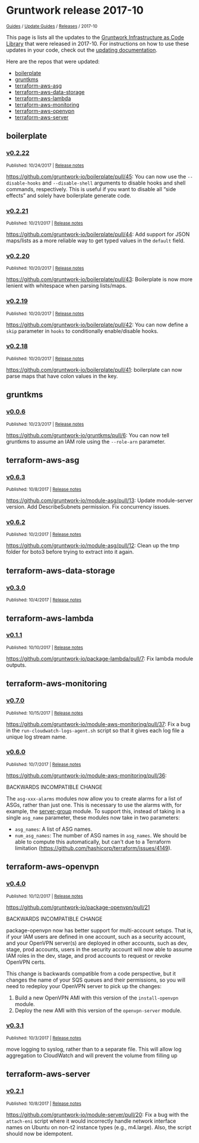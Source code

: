 
# Gruntwork release 2017-10

<p style={{marginTop: "-25px"}}><small><a href="/guides">Guides</a> / <a href="/guides/stay-up-to-date">Update Guides</a> / <a href="/guides/stay-up-to-date/releases">Releases</a> / 2017-10</small></p>

This page is lists all the updates to the [Gruntwork Infrastructure as Code
Library](https://gruntwork.io/infrastructure-as-code-library/) that were released in 2017-10. For instructions
on how to use these updates in your code, check out the [updating
documentation](/library/stay-up-to-date/updating).

Here are the repos that were updated:

- [boilerplate](#boilerplate)
- [gruntkms](#gruntkms)
- [terraform-aws-asg](#terraform-aws-asg)
- [terraform-aws-data-storage](#terraform-aws-data-storage)
- [terraform-aws-lambda](#terraform-aws-lambda)
- [terraform-aws-monitoring](#terraform-aws-monitoring)
- [terraform-aws-openvpn](#terraform-aws-openvpn)
- [terraform-aws-server](#terraform-aws-server)


## boilerplate


### [v0.2.22](https://github.com/gruntwork-io/boilerplate/releases/tag/v0.2.22)

<p style={{marginTop: "-20px", marginBottom: "10px"}}>
  <small>Published: 10/24/2017 | <a href="https://github.com/gruntwork-io/boilerplate/releases/tag/v0.2.22">Release notes</a></small>
</p>

<div style={{"overflow":"hidden","textOverflow":"ellipsis","display":"-webkit-box","WebkitLineClamp":10,"lineClamp":10,"WebkitBoxOrient":"vertical"}}>

  https://github.com/gruntwork-io/boilerplate/pull/45: You can now use the `--disable-hooks` and `--disable-shell` arguments to disable hooks and shell commands, respectively. This is useful if you want to disable all “side effects” and solely have boilerplate generate code.

</div>


### [v0.2.21](https://github.com/gruntwork-io/boilerplate/releases/tag/v0.2.21)

<p style={{marginTop: "-20px", marginBottom: "10px"}}>
  <small>Published: 10/21/2017 | <a href="https://github.com/gruntwork-io/boilerplate/releases/tag/v0.2.21">Release notes</a></small>
</p>

<div style={{"overflow":"hidden","textOverflow":"ellipsis","display":"-webkit-box","WebkitLineClamp":10,"lineClamp":10,"WebkitBoxOrient":"vertical"}}>

  https://github.com/gruntwork-io/boilerplate/pull/44: Add support for JSON maps/lists as a more reliable way to get typed values in the `default` field.

</div>


### [v0.2.20](https://github.com/gruntwork-io/boilerplate/releases/tag/v0.2.20)

<p style={{marginTop: "-20px", marginBottom: "10px"}}>
  <small>Published: 10/20/2017 | <a href="https://github.com/gruntwork-io/boilerplate/releases/tag/v0.2.20">Release notes</a></small>
</p>

<div style={{"overflow":"hidden","textOverflow":"ellipsis","display":"-webkit-box","WebkitLineClamp":10,"lineClamp":10,"WebkitBoxOrient":"vertical"}}>

  https://github.com/gruntwork-io/boilerplate/pull/43: Boilerplate is now more lenient with whitespace when parsing lists/maps.

</div>


### [v0.2.19](https://github.com/gruntwork-io/boilerplate/releases/tag/v0.2.19)

<p style={{marginTop: "-20px", marginBottom: "10px"}}>
  <small>Published: 10/20/2017 | <a href="https://github.com/gruntwork-io/boilerplate/releases/tag/v0.2.19">Release notes</a></small>
</p>

<div style={{"overflow":"hidden","textOverflow":"ellipsis","display":"-webkit-box","WebkitLineClamp":10,"lineClamp":10,"WebkitBoxOrient":"vertical"}}>

  https://github.com/gruntwork-io/boilerplate/pull/42: You can now define a `skip` parameter in `hooks` to conditionally enable/disable hooks.

</div>


### [v0.2.18](https://github.com/gruntwork-io/boilerplate/releases/tag/v0.2.18)

<p style={{marginTop: "-20px", marginBottom: "10px"}}>
  <small>Published: 10/20/2017 | <a href="https://github.com/gruntwork-io/boilerplate/releases/tag/v0.2.18">Release notes</a></small>
</p>

<div style={{"overflow":"hidden","textOverflow":"ellipsis","display":"-webkit-box","WebkitLineClamp":10,"lineClamp":10,"WebkitBoxOrient":"vertical"}}>

  https://github.com/gruntwork-io/boilerplate/pull/41: boilerplate can now parse maps that have colon values in the key.

</div>



## gruntkms


### [v0.0.6](https://github.com/gruntwork-io/gruntkms/releases/tag/v0.0.6)

<p style={{marginTop: "-20px", marginBottom: "10px"}}>
  <small>Published: 10/23/2017 | <a href="https://github.com/gruntwork-io/gruntkms/releases/tag/v0.0.6">Release notes</a></small>
</p>

<div style={{"overflow":"hidden","textOverflow":"ellipsis","display":"-webkit-box","WebkitLineClamp":10,"lineClamp":10,"WebkitBoxOrient":"vertical"}}>

  https://github.com/gruntwork-io/gruntkms/pull/6: You can now tell gruntkms to assume an IAM role using the `--role-arn` parameter.

</div>



## terraform-aws-asg


### [v0.6.3](https://github.com/gruntwork-io/terraform-aws-asg/releases/tag/v0.6.3)

<p style={{marginTop: "-20px", marginBottom: "10px"}}>
  <small>Published: 10/8/2017 | <a href="https://github.com/gruntwork-io/terraform-aws-asg/releases/tag/v0.6.3">Release notes</a></small>
</p>

<div style={{"overflow":"hidden","textOverflow":"ellipsis","display":"-webkit-box","WebkitLineClamp":10,"lineClamp":10,"WebkitBoxOrient":"vertical"}}>

  https://github.com/gruntwork-io/module-asg/pull/13: Update module-server version. Add DescribeSubnets permission. Fix concurrency issues.

</div>


### [v0.6.2](https://github.com/gruntwork-io/terraform-aws-asg/releases/tag/v0.6.2)

<p style={{marginTop: "-20px", marginBottom: "10px"}}>
  <small>Published: 10/2/2017 | <a href="https://github.com/gruntwork-io/terraform-aws-asg/releases/tag/v0.6.2">Release notes</a></small>
</p>

<div style={{"overflow":"hidden","textOverflow":"ellipsis","display":"-webkit-box","WebkitLineClamp":10,"lineClamp":10,"WebkitBoxOrient":"vertical"}}>

  https://github.com/gruntwork-io/module-asg/pull/12: Clean up the tmp folder for boto3 before trying to extract into it again. 

</div>



## terraform-aws-data-storage


### [v0.3.0](https://github.com/gruntwork-io/terraform-aws-data-storage/releases/tag/v0.3.0)

<p style={{marginTop: "-20px", marginBottom: "10px"}}>
  <small>Published: 10/4/2017 | <a href="https://github.com/gruntwork-io/terraform-aws-data-storage/releases/tag/v0.3.0">Release notes</a></small>
</p>

<div style={{"overflow":"hidden","textOverflow":"ellipsis","display":"-webkit-box","WebkitLineClamp":10,"lineClamp":10,"WebkitBoxOrient":"vertical"}}>

  

</div>



## terraform-aws-lambda


### [v0.1.1](https://github.com/gruntwork-io/terraform-aws-lambda/releases/tag/v0.1.1)

<p style={{marginTop: "-20px", marginBottom: "10px"}}>
  <small>Published: 10/10/2017 | <a href="https://github.com/gruntwork-io/terraform-aws-lambda/releases/tag/v0.1.1">Release notes</a></small>
</p>

<div style={{"overflow":"hidden","textOverflow":"ellipsis","display":"-webkit-box","WebkitLineClamp":10,"lineClamp":10,"WebkitBoxOrient":"vertical"}}>

  https://github.com/gruntwork-io/package-lambda/pull/7: Fix lambda module outputs.

</div>



## terraform-aws-monitoring


### [v0.7.0](https://github.com/gruntwork-io/terraform-aws-monitoring/releases/tag/v0.7.0)

<p style={{marginTop: "-20px", marginBottom: "10px"}}>
  <small>Published: 10/15/2017 | <a href="https://github.com/gruntwork-io/terraform-aws-monitoring/releases/tag/v0.7.0">Release notes</a></small>
</p>

<div style={{"overflow":"hidden","textOverflow":"ellipsis","display":"-webkit-box","WebkitLineClamp":10,"lineClamp":10,"WebkitBoxOrient":"vertical"}}>

  https://github.com/gruntwork-io/module-aws-monitoring/pull/37: Fix a bug in the `run-cloudwatch-logs-agent.sh` script so that it gives each log file a unique log stream name.

</div>


### [v0.6.0](https://github.com/gruntwork-io/terraform-aws-monitoring/releases/tag/v0.6.0)

<p style={{marginTop: "-20px", marginBottom: "10px"}}>
  <small>Published: 10/7/2017 | <a href="https://github.com/gruntwork-io/terraform-aws-monitoring/releases/tag/v0.6.0">Release notes</a></small>
</p>

<div style={{"overflow":"hidden","textOverflow":"ellipsis","display":"-webkit-box","WebkitLineClamp":10,"lineClamp":10,"WebkitBoxOrient":"vertical"}}>

  https://github.com/gruntwork-io/module-aws-monitoring/pull/36:

BACKWARDS INCOMPATIBLE CHANGE

The `asg-xxx-alarms` modules now allow you to create alarms for a list of ASGs, rather than just one. This is necessary to use the alarms with, for example, the [server-group](https://github.com/gruntwork-io/module-asg/tree/master/modules/server-group) module. To support this, instead of taking in a single `asg_name` parameter, these modules now take in two parameters:

* `asg_names`: A list of ASG names.
* `num_asg_names`: The number of ASG names in `asg_names`. We should be able to compute this automatically, but can&apos;t due to a Terraform limitation (https://github.com/hashicorp/terraform/issues/4149).

</div>



## terraform-aws-openvpn


### [v0.4.0](https://github.com/gruntwork-io/terraform-aws-openvpn/releases/tag/v0.4.0)

<p style={{marginTop: "-20px", marginBottom: "10px"}}>
  <small>Published: 10/12/2017 | <a href="https://github.com/gruntwork-io/terraform-aws-openvpn/releases/tag/v0.4.0">Release notes</a></small>
</p>

<div style={{"overflow":"hidden","textOverflow":"ellipsis","display":"-webkit-box","WebkitLineClamp":10,"lineClamp":10,"WebkitBoxOrient":"vertical"}}>

  https://github.com/gruntwork-io/package-openvpn/pull/21

BACKWARDS INCOMPATIBLE CHANGE

package-openvpn now has better support for multi-account setups. That is, if your IAM users are defined in one account, such as a security account, and your OpenVPN server(s) are deployed in other accounts, such as dev, stage, prod accounts, users in the security account will now able to assume IAM roles in the dev, stage, and prod accounts to request or revoke OpenVPN certs.

This change is backwards compatible from a code perspective, but it changes the name of your SQS queues and their permissions, so you will need to redeploy your OpenVPN server to pick up the changes:

1. Build a new OpenVPN AMI with this version of the `install-openvpn` module.
1. Deploy the new AMI with this version of the `openvpn-server` module. 

</div>


### [v0.3.1](https://github.com/gruntwork-io/terraform-aws-openvpn/releases/tag/v0.3.1)

<p style={{marginTop: "-20px", marginBottom: "10px"}}>
  <small>Published: 10/3/2017 | <a href="https://github.com/gruntwork-io/terraform-aws-openvpn/releases/tag/v0.3.1">Release notes</a></small>
</p>

<div style={{"overflow":"hidden","textOverflow":"ellipsis","display":"-webkit-box","WebkitLineClamp":10,"lineClamp":10,"WebkitBoxOrient":"vertical"}}>

  move logging to syslog, rather than to a separate file. This will allow log aggregation to CloudWatch and will prevent the volume from filling up

</div>



## terraform-aws-server


### [v0.2.1](https://github.com/gruntwork-io/terraform-aws-server/releases/tag/v0.2.1)

<p style={{marginTop: "-20px", marginBottom: "10px"}}>
  <small>Published: 10/8/2017 | <a href="https://github.com/gruntwork-io/terraform-aws-server/releases/tag/v0.2.1">Release notes</a></small>
</p>

<div style={{"overflow":"hidden","textOverflow":"ellipsis","display":"-webkit-box","WebkitLineClamp":10,"lineClamp":10,"WebkitBoxOrient":"vertical"}}>

  https://github.com/gruntwork-io/module-server/pull/20: Fix a bug with the `attach-eni` script where it would incorrectly handle network interface names on Ubuntu on non-t2 instance types (e.g., m4.large). Also, the script should now be idempotent.

</div>




<!-- ##DOCS-SOURCER-START
{
  "sourcePlugin": "releases",
  "hash": "150e76164bebd15ee8f3b904e475fac4"
}
##DOCS-SOURCER-END -->
